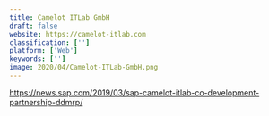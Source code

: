 ```yaml
---
title: Camelot ITLab GmbH
draft: false 
website: https://camelot-itlab.com
classification: ['']
platform: ['Web']
keywords: ['']
image: 2020/04/Camelot-ITLab-GmbH.png
---
```

https://news.sap.com/2019/03/sap-camelot-itlab-co-development-partnership-ddmrp/